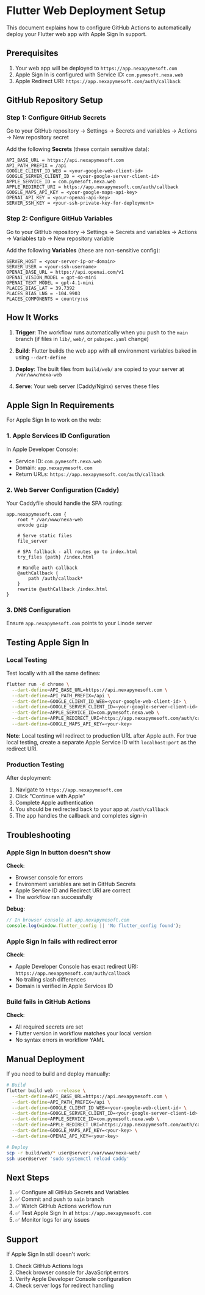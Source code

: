 # Flutter Web Deployment Setup

This document explains how to configure GitHub Actions to automatically deploy your Flutter web app with Apple Sign In support.

## Prerequisites

1. Your web app will be deployed to `https://app.nexapymesoft.com`
2. Apple Sign In is configured with Service ID: `com.pymesoft.nexa.web`
3. Apple Redirect URI: `https://app.nexapymesoft.com/auth/callback`

## GitHub Repository Setup

### Step 1: Configure GitHub Secrets

Go to your GitHub repository → Settings → Secrets and variables → Actions → New repository secret

Add the following **Secrets** (these contain sensitive data):

```
API_BASE_URL = https://api.nexapymesoft.com
API_PATH_PREFIX = /api
GOOGLE_CLIENT_ID_WEB = <your-google-web-client-id>
GOOGLE_SERVER_CLIENT_ID = <your-google-server-client-id>
APPLE_SERVICE_ID = com.pymesoft.nexa.web
APPLE_REDIRECT_URI = https://app.nexapymesoft.com/auth/callback
GOOGLE_MAPS_API_KEY = <your-google-maps-api-key>
OPENAI_API_KEY = <your-openai-api-key>
SERVER_SSH_KEY = <your-ssh-private-key-for-deployment>
```

### Step 2: Configure GitHub Variables

Go to your GitHub repository → Settings → Secrets and variables → Actions → Variables tab → New repository variable

Add the following **Variables** (these are non-sensitive config):

```
SERVER_HOST = <your-server-ip-or-domain>
SERVER_USER = <your-ssh-username>
OPENAI_BASE_URL = https://api.openai.com/v1
OPENAI_VISION_MODEL = gpt-4o-mini
OPENAI_TEXT_MODEL = gpt-4.1-mini
PLACES_BIAS_LAT = 39.7392
PLACES_BIAS_LNG = -104.9903
PLACES_COMPONENTS = country:us
```

## How It Works

1. **Trigger**: The workflow runs automatically when you push to the `main` branch (if files in `lib/`, `web/`, or `pubspec.yaml` change)

2. **Build**: Flutter builds the web app with all environment variables baked in using `--dart-define`

3. **Deploy**: The built files from `build/web/` are copied to your server at `/var/www/nexa-web`

4. **Serve**: Your web server (Caddy/Nginx) serves these files

## Apple Sign In Requirements

For Apple Sign In to work on the web:

### 1. Apple Services ID Configuration

In Apple Developer Console:
- Service ID: `com.pymesoft.nexa.web`
- Domain: `app.nexapymesoft.com`
- Return URLs: `https://app.nexapymesoft.com/auth/callback`

### 2. Web Server Configuration (Caddy)

Your Caddyfile should handle the SPA routing:

```caddyfile
app.nexapymesoft.com {
    root * /var/www/nexa-web
    encode gzip

    # Serve static files
    file_server

    # SPA fallback - all routes go to index.html
    try_files {path} /index.html

    # Handle auth callback
    @authCallback {
        path /auth/callback*
    }
    rewrite @authCallback /index.html
}
```

### 3. DNS Configuration

Ensure `app.nexapymesoft.com` points to your Linode server

## Testing Apple Sign In

### Local Testing

Test locally with all the same defines:

```bash
flutter run -d chrome \
  --dart-define=API_BASE_URL=https://api.nexapymesoft.com \
  --dart-define=API_PATH_PREFIX=/api \
  --dart-define=GOOGLE_CLIENT_ID_WEB=<your-google-web-client-id> \
  --dart-define=GOOGLE_SERVER_CLIENT_ID=<your-google-server-client-id> \
  --dart-define=APPLE_SERVICE_ID=com.pymesoft.nexa.web \
  --dart-define=APPLE_REDIRECT_URI=https://app.nexapymesoft.com/auth/callback \
  --dart-define=GOOGLE_MAPS_API_KEY=<your-key>
```

**Note**: Local testing will redirect to production URL after Apple auth. For true local testing, create a separate Apple Service ID with `localhost:port` as the redirect URI.

### Production Testing

After deployment:

1. Navigate to `https://app.nexapymesoft.com`
2. Click "Continue with Apple"
3. Complete Apple authentication
4. You should be redirected back to your app at `/auth/callback`
5. The app handles the callback and completes sign-in

## Troubleshooting

### Apple Sign In button doesn't show

**Check**:
- Browser console for errors
- Environment variables are set in GitHub Secrets
- Apple Service ID and Redirect URI are correct
- The workflow ran successfully

**Debug**:
```javascript
// In browser console at app.nexapymesoft.com
console.log(window.flutter_config || 'No flutter_config found');
```

### Apple Sign In fails with redirect error

**Check**:
- Apple Developer Console has exact redirect URI: `https://app.nexapymesoft.com/auth/callback`
- No trailing slash differences
- Domain is verified in Apple Services ID

### Build fails in GitHub Actions

**Check**:
- All required secrets are set
- Flutter version in workflow matches your local version
- No syntax errors in workflow YAML

## Manual Deployment

If you need to build and deploy manually:

```bash
# Build
flutter build web --release \
  --dart-define=API_BASE_URL=https://api.nexapymesoft.com \
  --dart-define=API_PATH_PREFIX=/api \
  --dart-define=GOOGLE_CLIENT_ID_WEB=<your-google-web-client-id> \
  --dart-define=GOOGLE_SERVER_CLIENT_ID=<your-google-server-client-id> \
  --dart-define=APPLE_SERVICE_ID=com.pymesoft.nexa.web \
  --dart-define=APPLE_REDIRECT_URI=https://app.nexapymesoft.com/auth/callback \
  --dart-define=GOOGLE_MAPS_API_KEY=<your-key> \
  --dart-define=OPENAI_API_KEY=<your-key>

# Deploy
scp -r build/web/* user@server:/var/www/nexa-web/
ssh user@server 'sudo systemctl reload caddy'
```

## Next Steps

1. ✅ Configure all GitHub Secrets and Variables
2. ✅ Commit and push to `main` branch
3. ✅ Watch GitHub Actions workflow run
4. ✅ Test Apple Sign In at `https://app.nexapymesoft.com`
5. ✅ Monitor logs for any issues

## Support

If Apple Sign In still doesn't work:
1. Check GitHub Actions logs
2. Check browser console for JavaScript errors
3. Verify Apple Developer Console configuration
4. Check server logs for redirect handling

